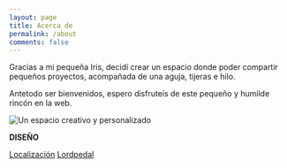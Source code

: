 ```yaml
---
layout: page
title: Acerca de
permalink: /about
comments: false
---
```


<div class="row justify-content-between">
	<div class="col-md-8 pr-5">
		<p>Gracias a mi pequeña Iris, decidí crear un espacio donde poder compartir pequeños proyectos, acompañada de una aguja, tijeras e hilo.</p>
		<p>Antetodo ser bienvenidos, espero disfruteís de este pequeño y humilde rincón en la web.</p>
		<p class="mb-5"><img class="shadow-lg" src="{{site.baseurl}}/assets/images/avatar.png" alt="Un espacio creativo y personalizado" /></p>
	</div>
	<div class="col-md-4">
		<div class="sticky-top sticky-top-80">
			<p><strong>DISEÑO</strong></p>
			<a target="_blank" href="https://goo.gl/maps/CecKW6yDBuQc9R9JA" class="btn btn-warning">Localización</a>
			<a target="_blank" href="https://lordpedal.github.io" class="btn btn-success">Lordpedal <i class="fab fa-github"></i></a>
		</div>
	</div>
</div>
